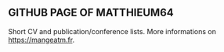 ## GITHUB PAGE OF MATTHIEUM64
Short CV and publication/conference lists. More informations on https://mangeatm.fr.
